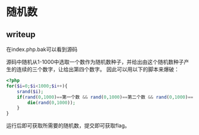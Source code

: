 ﻿# 随机数


## writeup

在index.php.bak可以看到源码

源码中随机从1-1000中选取一个数作为随机数种子，并给出由这个随机数种子产生的连续的三个数字，让给出第四个数字。
因此可以用以下的脚本来爆破：
```php
<?php
for($i=0;$i<1000;$i++){
    srand($i);
    if(rand(0,1000)==第一个数 && rand(0,1000)==第二个数 && rand(0,1000)==第三个数){
        die(rand(0,1000));
    }
}
```

运行后即可获取所需要的随机数，提交即可获取flag。
